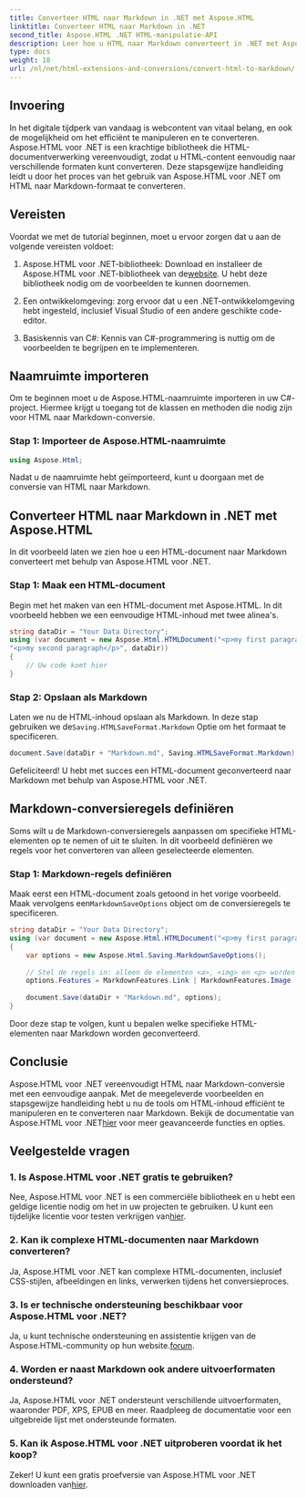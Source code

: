 ```yaml
---
title: Converteer HTML naar Markdown in .NET met Aspose.HTML
linktitle: Converteer HTML naar Markdown in .NET
second_title: Aspose.HTML .NET HTML-manipulatie-API
description: Leer hoe u HTML naar Markdown converteert in .NET met Aspose.HTML voor efficiënte contentmanipulatie. Krijg stapsgewijze begeleiding voor een naadloos conversieproces.
type: docs
weight: 18
url: /nl/net/html-extensions-and-conversions/convert-html-to-markdown/
---
```


## Invoering

In het digitale tijdperk van vandaag is webcontent van vitaal belang, en ook de mogelijkheid om het efficiënt te manipuleren en te converteren. Aspose.HTML voor .NET is een krachtige bibliotheek die HTML-documentverwerking vereenvoudigt, zodat u HTML-content eenvoudig naar verschillende formaten kunt converteren. Deze stapsgewijze handleiding leidt u door het proces van het gebruik van Aspose.HTML voor .NET om HTML naar Markdown-formaat te converteren.

## Vereisten

Voordat we met de tutorial beginnen, moet u ervoor zorgen dat u aan de volgende vereisten voldoet:

1.  Aspose.HTML voor .NET-bibliotheek: Download en installeer de Aspose.HTML voor .NET-bibliotheek van de[website](https://releases.aspose.com/html/net/). U hebt deze bibliotheek nodig om de voorbeelden te kunnen doornemen.

2. Een ontwikkelomgeving: zorg ervoor dat u een .NET-ontwikkelomgeving hebt ingesteld, inclusief Visual Studio of een andere geschikte code-editor.

3. Basiskennis van C#: Kennis van C#-programmering is nuttig om de voorbeelden te begrijpen en te implementeren.

## Naamruimte importeren

Om te beginnen moet u de Aspose.HTML-naamruimte importeren in uw C#-project. Hiermee krijgt u toegang tot de klassen en methoden die nodig zijn voor HTML naar Markdown-conversie.

### Stap 1: Importeer de Aspose.HTML-naamruimte

```csharp
using Aspose.Html;
```

Nadat u de naamruimte hebt geïmporteerd, kunt u doorgaan met de conversie van HTML naar Markdown.

## Converteer HTML naar Markdown in .NET met Aspose.HTML

In dit voorbeeld laten we zien hoe u een HTML-document naar Markdown converteert met behulp van Aspose.HTML voor .NET. 

### Stap 1: Maak een HTML-document

Begin met het maken van een HTML-document met Aspose.HTML. In dit voorbeeld hebben we een eenvoudige HTML-inhoud met twee alinea's.

```csharp
string dataDir = "Your Data Directory";
using (var document = new Aspose.Html.HTMLDocument("<p>my first paragraph</p>" +
"<p>my second paragraph</p>", dataDir))
{
    // Uw code komt hier
}
```

### Stap 2: Opslaan als Markdown

 Laten we nu de HTML-inhoud opslaan als Markdown. In deze stap gebruiken we de`Saving.HTMLSaveFormat.Markdown` Optie om het formaat te specificeren.

```csharp
document.Save(dataDir + "Markdown.md", Saving.HTMLSaveFormat.Markdown);
```

Gefeliciteerd! U hebt met succes een HTML-document geconverteerd naar Markdown met behulp van Aspose.HTML voor .NET.

## Markdown-conversieregels definiëren

Soms wilt u de Markdown-conversieregels aanpassen om specifieke HTML-elementen op te nemen of uit te sluiten. In dit voorbeeld definiëren we regels voor het converteren van alleen geselecteerde elementen.

### Stap 1: Markdown-regels definiëren

 Maak eerst een HTML-document zoals getoond in het vorige voorbeeld. Maak vervolgens een`MarkdownSaveOptions` object om de conversieregels te specificeren.

```csharp
string dataDir = "Your Data Directory";
using (var document = new Aspose.Html.HTMLDocument("<p>my first paragraph</p>", dataDir))
{
    var options = new Aspose.Html.Saving.MarkdownSaveOptions();
    
    // Stel de regels in: alleen de elementen <a>, <img> en <p> worden geconverteerd naar markdown.
    options.Features = MarkdownFeatures.Link | MarkdownFeatures.Image | MarkdownFeatures.AutomaticParagraph;
    
    document.Save(dataDir + "Markdown.md", options);
}
```

Door deze stap te volgen, kunt u bepalen welke specifieke HTML-elementen naar Markdown worden geconverteerd.

## Conclusie

 Aspose.HTML voor .NET vereenvoudigt HTML naar Markdown-conversie met een eenvoudige aanpak. Met de meegeleverde voorbeelden en stapsgewijze handleiding hebt u nu de tools om HTML-inhoud efficiënt te manipuleren en te converteren naar Markdown. Bekijk de documentatie van Aspose.HTML voor .NET[hier](https://reference.aspose.com/html/net/) voor meer geavanceerde functies en opties.

## Veelgestelde vragen

### 1. Is Aspose.HTML voor .NET gratis te gebruiken?

Nee, Aspose.HTML voor .NET is een commerciële bibliotheek en u hebt een geldige licentie nodig om het in uw projecten te gebruiken. U kunt een tijdelijke licentie voor testen verkrijgen van[hier](https://purchase.aspose.com/temporary-license/).

### 2. Kan ik complexe HTML-documenten naar Markdown converteren?

Ja, Aspose.HTML voor .NET kan complexe HTML-documenten, inclusief CSS-stijlen, afbeeldingen en links, verwerken tijdens het conversieproces.

### 3. Is er technische ondersteuning beschikbaar voor Aspose.HTML voor .NET?

 Ja, u kunt technische ondersteuning en assistentie krijgen van de Aspose.HTML-community op hun website.[forum](https://forum.aspose.com/).

### 4. Worden er naast Markdown ook andere uitvoerformaten ondersteund?

Ja, Aspose.HTML voor .NET ondersteunt verschillende uitvoerformaten, waaronder PDF, XPS, EPUB en meer. Raadpleeg de documentatie voor een uitgebreide lijst met ondersteunde formaten.

### 5. Kan ik Aspose.HTML voor .NET uitproberen voordat ik het koop?

 Zeker! U kunt een gratis proefversie van Aspose.HTML voor .NET downloaden van[hier](https://releases.aspose.com/).

